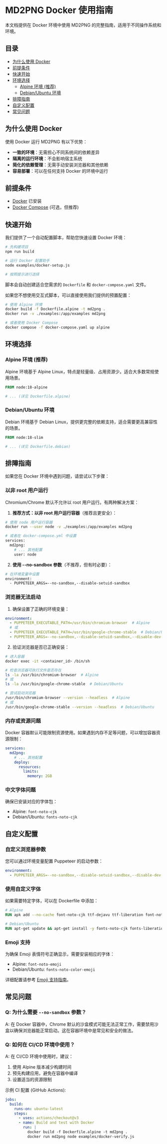 # MD2PNG Docker 使用指南

本文档提供在 Docker 环境中使用 MD2PNG 的完整指南，适用于不同操作系统和环境。

## 目录

- [为什么使用 Docker](#为什么使用-docker)
- [前提条件](#前提条件)
- [快速开始](#快速开始)
- [环境选择](#环境选择)
  - [Alpine 环境 (推荐)](#alpine-环境-推荐)
  - [Debian/Ubuntu 环境](#debianubuntu-环境)
- [排障指南](#排障指南)
- [自定义配置](#自定义配置)
- [常见问题](#常见问题)

## 为什么使用 Docker

使用 Docker 运行 MD2PNG 有以下优势：

- **一致的环境**：无需担心不同系统间的依赖差异
- **隔离的运行环境**：不会影响宿主系统
- **简化的依赖管理**：无需手动安装浏览器和其他依赖
- **容易部署**：可以在任何支持 Docker 的环境中运行

## 前提条件

- [Docker](https://docs.docker.com/get-docker/) 已安装
- [Docker Compose](https://docs.docker.com/compose/install/) (可选，但推荐)

## 快速开始

我们提供了一个自动配置脚本，帮助您快速设置 Docker 环境：

```bash
# 先构建项目
npm run build

# 运行 Docker 配置助手
node examples/docker-setup.js

# 按照提示进行选择
```

脚本会自动创建适合您需求的 `Dockerfile` 和 `docker-compose.yaml` 文件。

如果您不想使用交互式脚本，可以直接使用我们提供的预置配置：

```bash
# 使用 Alpine 环境
docker build -f Dockerfile.alpine -t md2png .
docker run -v ./examples:/app/examples md2png

# 或者使用 Docker Compose
docker compose -f docker-compose.yaml up alpine
```

## 环境选择

### Alpine 环境 (推荐)

Alpine 环境基于 Alpine Linux，特点是轻量级、占用资源少。适合大多数常规使用场景。

```dockerfile
FROM node:18-alpine

# ... (详见 Dockerfile.alpine)
```

### Debian/Ubuntu 环境

Debian 环境基于 Debian Linux，提供更完整的依赖支持，适合需要更高兼容性的场景。

```dockerfile
FROM node:18-slim

# ... (详见 Dockerfile.debian)
```

## 排障指南

如果您在 Docker 环境中遇到问题，请尝试以下步骤：

### 以非 root 用户运行

Chromium/Chrome 默认不允许以 root 用户运行。有两种解决方案：

1. **推荐方式：以非 root 用户运行容器**（推荐且更安全）：

```bash
# 使用 node 用户运行容器
docker run --user node -v ./examples:/app/examples md2png

# 或者在 docker-compose.yml 中设置
services:
  md2png:
    # ... 其他配置
    user: node
```

2. **使用 --no-sandbox 参数**（不推荐，但有时必要）：

```bash
# 在环境变量中设置
environment:
  - PUPPETEER_ARGS=--no-sandbox,--disable-setuid-sandbox
```

### 浏览器无法启动

1. 确保设置了正确的环境变量：

```yaml
environment:
  - PUPPETEER_EXECUTABLE_PATH=/usr/bin/chromium-browser  # Alpine
  # 或
  - PUPPETEER_EXECUTABLE_PATH=/usr/bin/google-chrome-stable  # Debian/Ubuntu
  - PUPPETEER_ARGS=--no-sandbox,--disable-setuid-sandbox,--disable-dev-shm-usage
```

2. 验证浏览器是否已正确安装：

```bash
# 进入容器
docker exec -it <container_id> /bin/sh

# 检查浏览器可执行文件是否存在
ls -la /usr/bin/chromium-browser  # Alpine
# 或
ls -la /usr/bin/google-chrome-stable  # Debian/Ubuntu

# 尝试启动浏览器
/usr/bin/chromium-browser --version --headless  # Alpine
# 或
/usr/bin/google-chrome-stable --version --headless  # Debian/Ubuntu
```

### 内存或资源问题

Docker 容器默认可能限制资源使用。如果遇到内存不足等问题，可以增加容器资源限制：

```yaml
services:
  md2png:
    # ... 其他配置
    deploy:
      resources:
        limits:
          memory: 2GB
```

### 中文字体问题

确保已安装对应的字体包：

- Alpine: `font-noto-cjk`
- Debian/Ubuntu: `fonts-noto-cjk`

## 自定义配置

### 自定义浏览器参数

您可以通过环境变量配置 Puppeteer 的启动参数：

```yaml
environment:
  - PUPPETEER_ARGS=--no-sandbox,--disable-setuid-sandbox,--disable-dev-shm-usage,--disable-gpu,--window-size=1920,1080
```

### 使用自定义字体

如果需要特定字体，可以在 Dockerfile 中添加：

```dockerfile
# Alpine
RUN apk add --no-cache font-noto-cjk ttf-dejavu ttf-liberation font-noto-emoji

# Debian/Ubuntu
RUN apt-get update && apt-get install -y fonts-noto-cjk fonts-liberation fonts-noto-color-emoji
```

### Emoji 支持

为确保 Emoji 表情符号正确显示，需要安装相应的字体：

- Alpine: `font-noto-emoji`
- Debian/Ubuntu: `fonts-noto-color-emoji`

详细配置请参考 [Emoji 支持指南](./EMOJI.md)。

## 常见问题

### Q: 为什么需要 `--no-sandbox` 参数？

A: 在 Docker 容器中，Chrome 默认的沙盒模式可能无法正常工作，需要禁用沙盒以确保浏览器能正常启动。这在容器环境中是常见和安全的做法。

### Q: 如何在 CI/CD 环境中使用？

A: 在 CI/CD 环境中使用时，建议：
1. 使用 Alpine 版本减少构建时间
2. 预先构建应用，避免在容器中编译
3. 设置适当的资源限制

示例 CI 配置 (GitHub Actions):

```yaml
jobs:
  build:
    runs-on: ubuntu-latest
    steps:
      - uses: actions/checkout@v3
      - name: Build and test with Docker
        run: |
          docker build -f Dockerfile.alpine -t md2png .
          docker run md2png node examples/docker-verify.js
```
